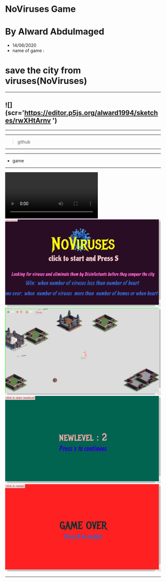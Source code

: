 # NoViruses Game
# **By Alward Abdulmaged**
* 14/06/2020
* name of game :
# save the city from viruses(NoViruses)
---
![](scr='https://editor.p5js.org/alward1994/sketches/rwXHtArnv
')
---
***
____
>github
---
***
* game
---
![](photo/gv.mp4)
![](photo/g1.jpg)
![](photo/g2.jpg)
![](photo/g3.jpg)
![](photo/g4.jpg)

***


